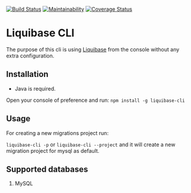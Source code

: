 [![Build Status](https://travis-ci.org/JPBlancoDB/liquibase-cli.svg?branch=master)](https://travis-ci.org/JPBlancoDB/liquibase-cli) [![Maintainability](https://api.codeclimate.com/v1/badges/ec4a86b2331037ba2d96/maintainability)](https://codeclimate.com/github/JPBlancoDB/liquibase-cli/maintainability) [![Coverage Status](https://coveralls.io/repos/github/JPBlancoDB/liquibase-cli/badge.svg?branch=master)](https://coveralls.io/github/JPBlancoDB/liquibase-cli?branch=master)

# Liquibase CLI

The purpose of this cli is using [Liquibase](http://www.liquibase.org/) from the console without any extra configuration.

## Installation

- Java is required.

Open your console of preference and run: `npm install -g liquibase-cli`

## Usage

For creating a new migrations project run:

`liquibase-cli -p` or `liquibase-cli --project` and it will create a new migration project for mysql as default.

## Supported databases

1. MySQL

